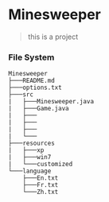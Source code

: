 # Minesweeper

> this is a project


### File System

```
Minesweeper
├───README.md
├───options.txt
├───src
|   ├───Minesweeper.java
|   ├───Game.java
|   ├───
|   ├───
|   ├───
|   └───
├───resources
|   ├───xp
|   ├───win7
|   └───customized
└───language
    ├───En.txt
    ├───Fr.txt
    └───Zh.txt
```
